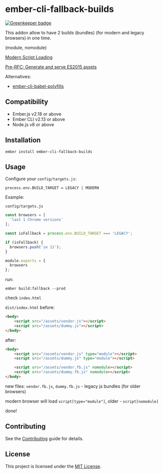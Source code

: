 ember-cli-fallback-builds
==============================================================================

[![Greenkeeper badge](https://badges.greenkeeper.io/lifeart/ember-cli-fallback-builds.svg)](https://greenkeeper.io/)

This addon allow to have 2 builds (bundles) (for modern and legacy browsers) in one time.

(module, nomodule)

[Modern Script Loading](https://jasonformat.com/modern-script-loading/)

[Pre-RFC: Generate and serve ES2015 assets](https://github.com/emberjs/rfcs/issues/383)

Alternatives: 
* [ember-cli-babel-polyfills](https://github.com/pzuraq/ember-cli-babel-polyfills)

Compatibility
------------------------------------------------------------------------------

* Ember.js v2.18 or above
* Ember CLI v2.13 or above
* Node.js v8 or above


Installation
------------------------------------------------------------------------------

```
ember install ember-cli-fallback-builds
```

Usage
------------------------------------------------------------------------------


Configure your `config/targets.js`:
```
process.env.BUILD_TARGET = LEGACY | MODERN
```

Example:

`config/targets.js`
```js
const browsers = [
  'last 1 Chrome versions'
];

const isFallback = process.env.BUILD_TARGET === 'LEGACY';

if (isFallback) {
  browsers.push('ie 11');
}

module.exports = {
  browsers
};
```

run:
```
ember build:fallback --prod
```

check `index.html`

`dist/index.html` before:

```html
<body>
    <script src="/assets/vendor.js"></script>
    <script src="/assets/dummy.js"></script>
</body>
```

after:

```html
<body>
    <script src="/assets/vendor.js" type="module"></script>
    <script src="/assets/dummy.js" type="module"></script>

    <script src="/assets/vendor.fb.js" nomodule></script>
    <script src="/assets/dummy.fb.js" nomodule></script>
</body>
```

new files: `vendor.fb.js`, `dummy.fb.js` - legacy js bundles (for older browsers)

modern browser will load `script[type="module"]`, older - `script[nomodule]`

done!


Contributing
------------------------------------------------------------------------------

See the [Contributing](CONTRIBUTING.md) guide for details.


License
------------------------------------------------------------------------------

This project is licensed under the [MIT License](LICENSE.md).
